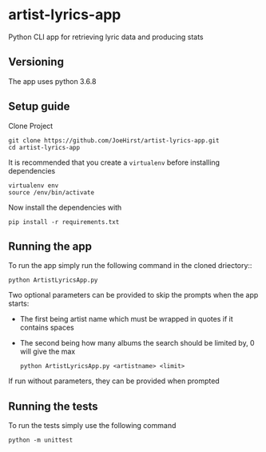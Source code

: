 # artist-lyrics-app
Python CLI app for retrieving lyric data and producing stats

Versioning
------------
The app uses python 3.6.8


Setup guide
-------------

Clone Project
	
	git clone https://github.com/JoeHirst/artist-lyrics-app.git
	cd artist-lyrics-app

It is recommended that you create a ``virtualenv`` before installing dependencies

	virtualenv env
	source /env/bin/activate 

Now install the dependencies with

	pip install -r requirements.txt

Running the app
-----------------

To run the app simply run the following command in the cloned driectory::

	python ArtistLyricsApp.py

Two optional parameters can be provided to skip the prompts when the app starts:
- The first being artist name which must be wrapped in quotes if it contains spaces
- The second being how many albums the search should be limited by, 0 will give the max 
	
	``python ArtistLyricsApp.py <artistname> <limit>``

If run without parameters, they can be provided when prompted


Running the tests
-------------------

To run the tests simply use the following command

	python -m unittest